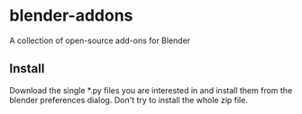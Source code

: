 # blender-addons
A collection of open-source add-ons for Blender

## Install

Download the single *.py files you are interested in and install them from the blender preferences dialog. Don't try to install the whole zip file.

